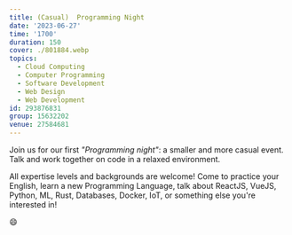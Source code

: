 ```yaml
---
title: (Casual)  Programming Night
date: '2023-06-27'
time: '1700'
duration: 150
cover: ./801884.webp
topics:
  - Cloud Computing
  - Computer Programming
  - Software Development
  - Web Design
  - Web Development
id: 293876831
group: 15632202
venue: 27584681
---
```


Join us for our first _"Programming night"_: a smaller and more casual event. Talk and work together on code in a relaxed environment.

All expertise levels and backgrounds are welcome! Come to practice your English, learn a new Programming Language, talk about ReactJS, VueJS, Python, ML, Rust, Databases, Docker, IoT, or something else you're interested in!

😄
